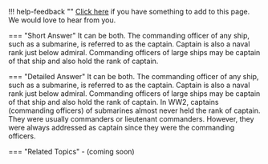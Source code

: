 !!! help-feedback ""
    [Click here](https://other.example.com/feedback) if you have something to add to this page. We would love to hear from you.

=== "Short Answer"
    It can be both. The commanding officer of any ship, such as a submarine, is referred to as the captain. Captain is also a naval rank just below admiral. Commanding officers of large ships may be captain of that ship and also hold the rank of captain.

=== "Detailed Answer"
    It can be both.  The commanding officer of any ship, such as a submarine, is referred to as the captain.  Captain is also a naval rank just below admiral.  Commanding officers of large ships may be captain of that ship and also hold the rank of captain.  In WW2, captains (commanding officers) of submarines almost never held the rank of captain.  They were usually commanders or lieutenant commanders.  However, they were always addressed as captain since they were the commanding officers.

=== "Related Topics"
    - (coming soon)
